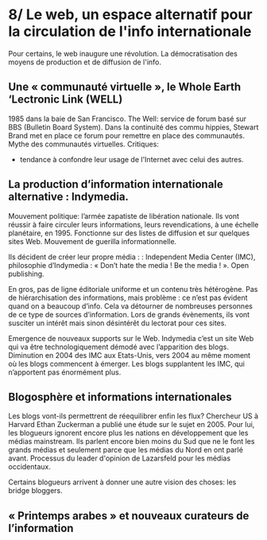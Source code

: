 # 8/ Le web, un espace alternatif pour la circulation de l'info internationale

Pour certains, le web inaugure une révolution. La démocratisation des moyens de production et de diffusion de l'info.

## Une « communauté virtuelle », le Whole Earth ‘Lectronic Link (WELL)

1985 dans la baie de San Francisco. The Well: service de forum basé sur BBS (Bulletin Board System). Dans la continuité des commu hippies, Stewart Brand met en place ce forum pour remettre en place des communautés. Mythe des communautés virtuelles.
Critiques:  
- tendance à confondre leur usage de l'Internet avec celui des autres.

## La production d’information internationale alternative : Indymedia.

Mouvement politique: l’armée zapatiste de libération nationale. Ils vont réussir à faire circuler leurs informations, leurs revendications, à une échelle planétaire, en 1995. Fonctionne sur des listes de diffusion et sur quelques sites Web. Mouvement de guerilla informationnelle.

Ils décident de créer leur propre média :  : Independent Media Center (IMC), philosophie d’Indymedia : « Don’t hate the media ! Be the media ! ». Open publishing. 

En gros, pas de ligne éditoriale uniforme et un contenu très hétérogène. Pas de hiérarchisation des informations, mais problème : ce n’est pas évident quand on a beaucoup d’info. Cela va détourner de nombreuses personnes de ce type de sources d’information. Lors de grands évènements, ils vont susciter un intérêt mais sinon désintérêt du lectorat pour ces sites.

Emergence de nouveaux supports sur le Web. Indymedia c’est un site Web qui va être technologiquement démodé avec l’apparition des blogs. Diminution en 2004 des IMC aux Etats-Unis, vers 2004 au même moment où les blogs commencent à émerger. Les blogs supplantent les IMC, qui n’apportent pas énormément plus.

## Blogosphère et informations internationales

Les blogs vont-ils permettrent de réequilibrer enfin les flux? Chercheur US à Harvard Ethan Zuckerman a publié une étude sur le sujet en 2005. Pour lui, les blogueurs ignorent encore plus les nations en développement que les médias mainstream. Ils parlent encore bien moins du Sud que ne le font les grands médias et seulement parce que les médias du Nord en ont parlé avant. Processus du leader d'opinion de Lazarsfeld pour les médias occidentaux.

Certains blogueurs arrivent à donner une autre vision des choses: les bridge bloggers.

## « Printemps arabes » et nouveaux curateurs de l’information

